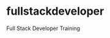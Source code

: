 # fullstackdeveloper
Full Stack Developer Training


[](https://www.markdownguide.org/cheat-sheet/)
